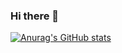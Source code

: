 ### Hi there 👋

[![Anurag's GitHub stats](https://github-readme-stats.vercel.app/api?username=Cxx-mlr&count_private=true&show_icons=true&theme=radical&bg_color=DEG,COLOR1,COLOR2,COLOR3...COLOR10)](https://github.com/anuraghazra/github-readme-stats)
